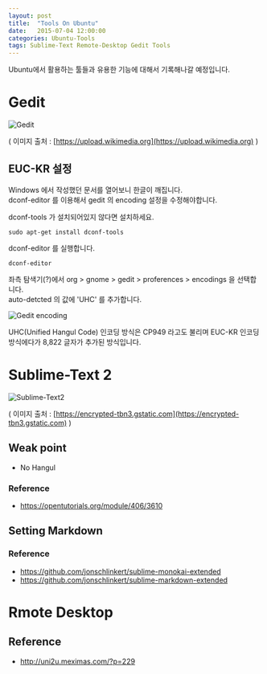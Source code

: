 ```yaml
---
layout: post
title:  "Tools On Ubuntu"
date:   2015-07-04 12:00:00
categories: Ubuntu-Tools
tags: Sublime-Text Remote-Desktop Gedit Tools 
---
```


Ubuntu에서 활용하는 툴들과 유용한 기능에 대해서 기록해나갈 예정입니다.

<!--more-->

# Gedit
![Gedit](https://upload.wikimedia.org/wikipedia/commons/thumb/c/ca/Gedit-logo-clean.svg/650px-Gedit-logo-clean.svg.png)

( 이미지 출처 : [https://upload.wikimedia.org](https://upload.wikimedia.org) )

## EUC-KR 설정
Windows 에서 작성했던 문서를 열어보니 한글이 깨집니다.  
dconf-editor 를 이용해서 gedit 의 encoding 설정을 수정해야합니다.

dconf-tools 가 설치되어있지 않다면 설치하세요.
~~~
sudo apt-get install dconf-tools
~~~

dconf-editor 를 실행합니다.

~~~
dconf-editor
~~~

좌측 탐색기(?)에서 org > gnome > gedit > proferences > encodings 을 선택합니다.  
auto-detcted 의 값에 'UHC' 를 추가합니다.

![Gedit encoding](/post_img/Ubuntu/gedit_encoding.png)

UHC(Unified Hangul Code) 인코딩 방식은 CP949 라고도 불리며 EUC-KR 인코딩방식에다가 8,822 글자가 추가된 방식입니다.  


# Sublime-Text 2
![Sublime-Text2](https://encrypted-tbn3.gstatic.com/images?q=tbn:ANd9GcQKm1UUFXw0H8iOslGxR4lXcJqkbJuKe_yKXT9r7-GJ6_sAwiNt)

( 이미지 출처 : [https://encrypted-tbn3.gstatic.com](https://encrypted-tbn3.gstatic.com) )

## Weak point
 * No Hangul

### Reference
 * https://opentutorials.org/module/406/3610

## Setting Markdown

### Reference
 * https://github.com/jonschlinkert/sublime-monokai-extended
 * https://github.com/jonschlinkert/sublime-markdown-extended

# Rmote Desktop

## Reference
 * http://uni2u.meximas.com/?p=229


